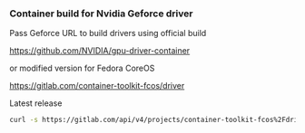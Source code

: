 ### Container build for Nvidia Geforce driver

Pass Geforce URL to build drivers using official build

https://github.com/NVIDIA/gpu-driver-container

or modified version for Fedora CoreOS

https://gitlab.com/container-toolkit-fcos/driver

Latest release

```bash
curl -s https://gitlab.com/api/v4/projects/container-toolkit-fcos%2Fdriver/repository/tags | jq -r 'first(.[] | select(.name | endswith("-fedora"))).name'
```
